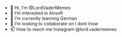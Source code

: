 - 👋 Hi, I’m @LordVaderMemes
- 👀 I’m interested in Airsoft
- 🌱 I’m currently learning German
- 💞️ I’m looking to collaborate on I dont lnow
- 📫 How to reach me Instagram @lord.vadermemes

<!---
LordVaderMemes/LordVaderMemes is a ✨ special ✨ repository because its `README.md` (this file) appears on your GitHub profile.
You can click the Preview link to take a look at your changes.
--->
